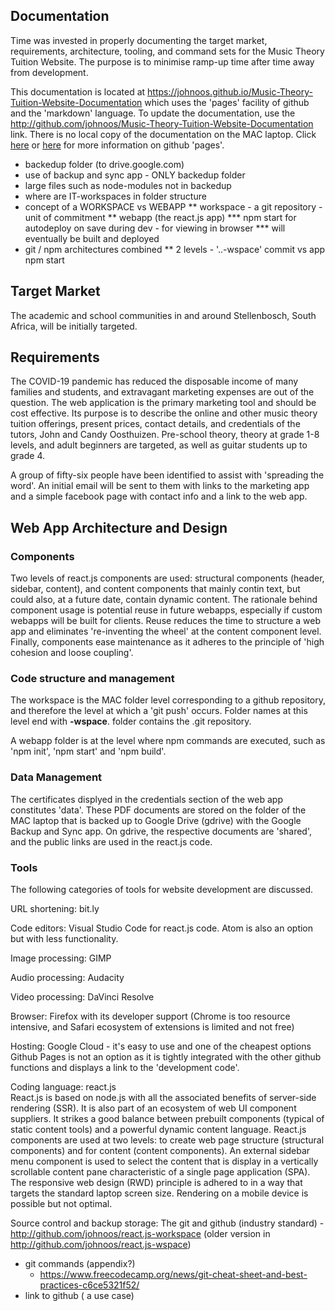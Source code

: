 ## Documentation
Time was invested in properly documenting the target market, requirements, architecture, tooling, and command sets for the Music Theory Tuition Website. 
The purpose is to minimise ramp-up time after time away from development.

This documentation is located 
at https://johnoos.github.io/Music-Theory-Tuition-Website-Documentation
which uses the 'pages' facility of github and the 'markdown' language.
To update the documentation, use the http://github.com/johnoos/Music-Theory-Tuition-Website-Documentation link. 
There is no local copy of the documentation on the MAC laptop.
Click 
[here](https://docs.github.com/en/github/working-with-github-pages/getting-started-with-github-pages) or 
[here](https://docs.github.com/en/github/writing-on-github)
for more information on github 'pages'.

* backedup folder (to drive.google.com)
* use of backup and sync app - ONLY backedup folder
* large files such as node-modules not in backedup
* where are IT-workspaces in folder structure
* concept of a WORKSPACE vs WEBAPP
   ** workspace - a git repository - unit of commitment
   ** webapp (the react.js app)
      *** npm start for autodeploy on save during dev - for viewing in browser
      *** will eventually be built and deployed
* git / npm architectures combined 
   ** 2 levels - '..-wspace' commit vs app npm start 

## Target Market
The academic and school communities in and around Stellenbosch, South Africa, will be initially targeted.
## Requirements
The COVID-19 pandemic has reduced the disposable income of many families and students, and extravagant marketing expenses are out of the question. The web application is the primary marketing tool and should be cost effective. Its purpose is to describe the online and other music theory tuition offerings, present prices, contact details, and credentials of the tutors, John and Candy Oosthuizen. Pre-school theory, theory at grade 1-8 levels, and adult beginners are targeted, as well as guitar students up to grade 4. 

A group of fifty-six people have been identified to assist with 'spreading the word'. An initial email will be sent to them with links to the marketing app and a simple facebook page with contact info and a link to the web app.

## Web App Architecture and Design
### Components
Two levels of react.js components are used: structural components (header, sidebar, content), and content components that mainly contin text, but could also, at a future date, contain dynamic content. The rationale behind component usage is potential reuse in future webapps, especially if custom webapps will be built for clients. Reuse reduces the time to structure a web app and eliminates 're-inventing the wheel' at the content component level. Finally, components ease maintenance as it adheres to the principle of 'high cohesion and loose coupling'.

### Code structure and management
The workspace is the MAC folder level corresponding to a github repository, and therefore the level at which a 'git push' occurs. Folder names at this level end with **-wspace**. folder contains the .git repository. 

A webapp folder is at the level where npm commands are executed, such as 'npm init', 'npm start' and 'npm build'.

### Data Management
The certificates displyed in the credentials section of the web app constitutes 'data'. These PDF documents are stored on the folder of the MAC laptop that is backed up to Google Drive (gdrive) with the Google Backup and Sync app. On gdrive, the respective documents are 'shared', and the public links are used in the react.js code. 

### Tools

The following categories of tools for website development are discussed.

URL shortening: bit.ly 

Code editors: Visual Studio Code for react.js code. Atom is also an option but with less functionality.

Image processing: GIMP

Audio processing: Audacity

Video processing: DaVinci Resolve

Browser: Firefox with its developer support (Chrome is too resource intensive, and Safari ecosystem of extensions is limited and not free)

Hosting: Google Cloud - it's easy to use and one of the cheapest options  
Github Pages is not an option as it is tightly integrated with the other github functions and displays a link to the 'development code'.

Coding language: react.js  
React.js is based on node.js with all the associated benefits of server-side rendering (SSR). It is also part of an ecosystem of web UI component suppliers. It strikes a good balance between prebuilt components (typical of static content tools) and a powerful dynamic content language. React.js components are used at two levels: to create web page structure (structural components) and for content (content components). An external sidebar menu component is used to select the content that is display in a vertically scrollable content pane characteristic of a single page application (SPA). The responsive web design (RWD) principle is adhered to in a way that targets the standard laptop screen size. Rendering on a mobile device is possible but not optimal.

Source control and backup storage: The git and github (industry standard) - http://github.com/johnoos/react.js-workspace (older version in http://github.com/johnoos/react.js-wspace)


   - git commands (appendix?)
      - https://www.freecodecamp.org/news/git-cheat-sheet-and-best-practices-c6ce5321f52/
   - link to github ( a use case)
   
   


